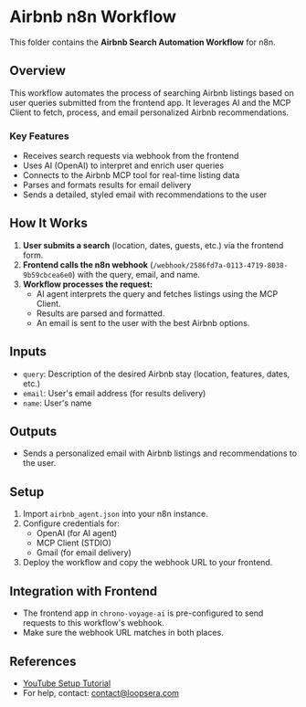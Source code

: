 # Airbnb n8n Workflow

This folder contains the **Airbnb Search Automation Workflow** for n8n.

## Overview
This workflow automates the process of searching Airbnb listings based on user queries submitted from the frontend app. It leverages AI and the MCP Client to fetch, process, and email personalized Airbnb recommendations.

### Key Features
- Receives search requests via webhook from the frontend
- Uses AI (OpenAI) to interpret and enrich user queries
- Connects to the Airbnb MCP tool for real-time listing data
- Parses and formats results for email delivery
- Sends a detailed, styled email with recommendations to the user

## How It Works
1. **User submits a search** (location, dates, guests, etc.) via the frontend form.
2. **Frontend calls the n8n webhook** (`/webhook/2586fd7a-0113-4719-8038-9b59cbcea6e0`) with the query, email, and name.
3. **Workflow processes the request:**
   - AI agent interprets the query and fetches listings using the MCP Client.
   - Results are parsed and formatted.
   - An email is sent to the user with the best Airbnb options.

## Inputs
- `query`: Description of the desired Airbnb stay (location, features, dates, etc.)
- `email`: User's email address (for results delivery)
- `name`: User's name

## Outputs
- Sends a personalized email with Airbnb listings and recommendations to the user.

## Setup
1. Import `airbnb_agent.json` into your n8n instance.
2. Configure credentials for:
   - OpenAI (for AI agent)
   - MCP Client (STDIO)
   - Gmail (for email delivery)
3. Deploy the workflow and copy the webhook URL to your frontend.

## Integration with Frontend
- The frontend app in `chrono-voyage-ai` is pre-configured to send requests to this workflow's webhook.
- Make sure the webhook URL matches in both places.

## References
- [YouTube Setup Tutorial](https://youtu.be/C_FSNLCPx_Q)
- For help, contact: contact@loopsera.com 